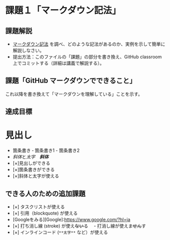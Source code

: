 # 課題１「マークダウン記法」

## 課題解説

- [マークダウン記法](https://guides.github.com/features/mastering-markdown/) を調べ、どのような記法があるのか、実例を示して簡単に解説しなさい。
- 提出方法：このファイルの「課題」の部分を書き換え、GitHub classroom 上でコミットする（詳細は講義で解説する）。

## 課題「GitHub マークダウンでできること」

これ以降を書き換えて「マークダウンを理解している」ことを示す。

## 達成目標

# 見出し
- 箇条書き
   ‐ 箇条書き1
      - 箇条書き2
- *斜体*と*太字*　***斜体***
- [×]見出しができる
- [×]箇条書きができる
- [×]斜体と太字が使える
## できる人のための追加課題

- [×] タスクリストが使える
- [×] 引用（blockquote) が使える
- [Googleをみる][Google]:https://www.google.com/?hl=ja
- [×] 打ち消し線 (stroke) が使え~~ない~~る
　- 打消し線が使えま~~せん~~す
- [×] インラインコード (`**太字**` など）が使える
